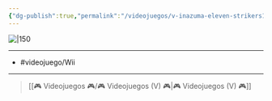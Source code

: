 ```yaml
---
{"dg-publish":true,"permalink":"/videojuegos/v-inazuma-eleven-strikers1/"}
---
```



![|150](https://images.igdb.com/igdb/image/upload/t_cover_big/co2qek.jpg)

---

- #videojuego/Wii 

---

> [[🎮 Videojuegos 🎮/🎮 Videojuegos (V) 🎮\|🎮 Videojuegos (V) 🎮]]